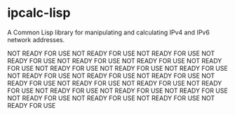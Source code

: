 # ipcalc-lisp
A Common Lisp library for manipulating and calculating IPv4 and IPv6
network addresses.

NOT READY FOR USE
NOT READY FOR USE
NOT READY FOR USE
NOT READY FOR USE
NOT READY FOR USE
NOT READY FOR USE
NOT READY FOR USE
NOT READY FOR USE
NOT READY FOR USE
NOT READY FOR USE
NOT READY FOR USE
NOT READY FOR USE
NOT READY FOR USE
NOT READY FOR USE
NOT READY FOR USE
NOT READY FOR USE
NOT READY FOR USE
NOT READY FOR USE
NOT READY FOR USE
NOT READY FOR USE
NOT READY FOR USE
NOT READY FOR USE
NOT READY FOR USE
NOT READY FOR USE
